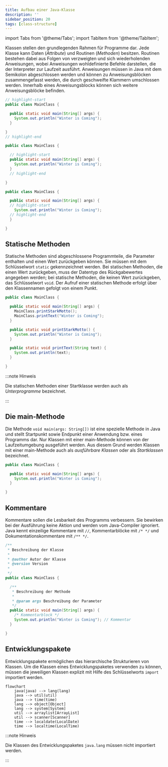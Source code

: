 ```yaml
---
title: Aufbau einer Java-Klasse
description: ''
sidebar_position: 20
tags: [class-structure]
---
```


import Tabs from '@theme/Tabs';
import TabItem from '@theme/TabItem';

Klassen stellen den grundlegenden Rahmen für Programme dar. Jede Klasse kann Daten (_Attribute_) und Routinen (_Methoden_) besitzen. Routinen bestehen dabei aus Folgen von verzweigten und sich wiederholenden Anweisungen, wobei Anweisungen wohldefinierte
Befehle darstellen, die der Interpreter zur Laufzeit ausführt. Anweisungen müssen in Java mit dem Semikolon abgeschlossen werden und können zu Anweisungsblöcken zusammengefasst werden, die durch geschweifte Klammern umschlossen werden. Innerhalb eines
Anweisungsblocks können sich weitere Anweisungsblöcke befinden.

<Tabs>
  <TabItem value="class" label="Klasse" default>

```java title="MainClass.java" showLineNumbers
// highlight-start
public class MainClass {

  public static void main(String[] args) {
    System.out.println("Winter is Coming");
  }

}
// highlight-end
```

  </TabItem>
  <TabItem value="method" label="Methode">

```java title="MainClass.java" showLineNumbers
public class MainClass {

  // highlight-start
  public static void main(String[] args) {
    System.out.println("Winter is Coming");
  }
  // highlight-end

}
```

  </TabItem>
  <TabItem value="statement" label="Anweisung">

```java title="MainClass.java" showLineNumbers
public class MainClass {

  public static void main(String[] args) {
  // highlight-start
    System.out.println("Winter is Coming");
  // highlight-end
  }

}
```

  </TabItem>
</Tabs>

## Statische Methoden

Statische Methoden sind abgeschlossene Programmteile, die Parameter enthalten und einen Wert zurückgeben können. Sie müssen mit dem Schlüsselwort `static` gekennzeichnet werden. Bei statischen Methoden, die einen Wert zurückgeben, muss der Datentyp des
Rückgabewertes angegeben werden; bei statische Methoden, die keinen Wert zurückgeben, das Schlüsselwort `void`. Der Aufruf einer statischen Methode erfolgt über den Klassennamen gefolgt von einem Punkt.

```java title="MainClass.java" showLineNumbers
public class MainClass {

  public static void main(String[] args) {
    MainClass.printStarkMotto();
    MainClass.printText("Winter is Coming");
  }

  public static void printStarkMotto() {
    System.out.println("Winter is Coming");
  }

  public static void printText(String text) {
    System.out.println(text);
  }

}
```

:::note Hinweis

Die statischen Methoden einer Startklasse werden auch als _Unterprogramme_ bezeichnet.

:::

## Die main-Methode

Die Methode `void main(args: String[])` ist eine spezielle Methode in Java und stellt Startpunkt sowie Endpunkt einer Anwendung bzw. eines Programms dar. Nur Klassen mit einer main-Methode können von der Laufzeitumgebung ausgeführt werden. Aus diesem Grund werden
Klassen mit einer main-Methode auch als _ausführbare Klassen_ oder als _Startklassen_ bezeichnet.

```java title="MainClass.java" showLineNumbers
public class MainClass {

  public static void main(String[] args) {
    System.out.println("Winter is Coming");
  }

}
```

## Kommentare

Kommentare sollen die Lesbarkeit des Programms verbessern. Sie bewirken bei der Ausführung keine Aktion und werden vom Java-Compiler ignoriert. Java kennt einzeilige Kommentare mit `//`, Kommentarblöcke mit `/* */` und Dokumentationskommentare mit `/** */`.

```java title="MainClass.java" showLineNumbers
/**
 * Beschreibung der Klasse
 *
 * @author Autor der Klasse
 * @version Version
 *
 */
public class MainClass {

  /**
   * Beschreibung der Methode
   *
   * @param args Beschreibung der Parameter
   */
  public static void main(String[] args) {
    /* Kommentarblock */
    System.out.println("Winter is Coming"); // Kommentar
  }

}
```

## Entwicklungspakete

Entwicklungspakete ermöglichen das hierarchische Strukturieren von Klassen. Um die Klassen eines Entwicklungspaketes verwenden zu können, müssen die jeweiligen Klassen explizit mit Hilfe des Schlüsselworts `import` importiert werden.

```mermaid
flowchart
    java(java) --> lang(lang)
    java --> util(util)
    java --> time(time)
    lang --> object[Object]
    lang --> system[System]
    util --> arraylist[ArrayList]
    util --> scanner[Scanner]
    time --> localdate(LocalDate)
    time --> localtime(LocalTime)
```

:::note Hinweis

Die Klassen des Entwicklungspaketes `java.lang` müssen nicht importiert werden.

:::
